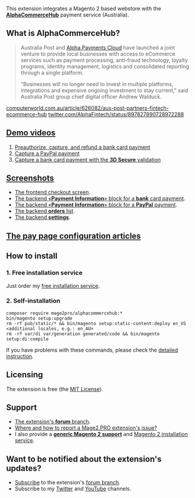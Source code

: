 This extension integrates a Magento 2 based webstore with the **[AlphaCommerceHub](http://alphacommercehub.com.au)** payment service (Australia).  

## What is AlphaCommerceHub?
>Australia Post and [Alpha Payments Cloud](https://mage2.pro/t/3218) have launched a joint venture to provide local businesses with access to eCommerce services such as payment processing, anti-fraud technology, loyalty programs, identity management, logistics and consolidated reporting through a single platform.
>
> “Businesses will no longer need to invest in multiple platforms, integrations and expensive ongoing investment to stay current,” said Australia Post group chief digital officer Andrew Walduck.  

[computerworld.com.au/article/626082/aus-post-partners-fintech-ecommerce-hub](https://www.computerworld.com.au/article/626082/aus-post-partners-fintech-ecommerce-hub)
[twitter.com/AlphaFintech/status/897827890728972288](https://twitter.com/AlphaFintech/status/897827890728972288)

## [Demo videos](https://www.youtube.com/playlist?list=PLTq8uOpBQGsFXcazPVhagNxV8Wb77ggoT)
1. [Preauthorize, capture, and refund a bank card payment](https://www.youtube.com/watch?v=qdnMdWwAoMc&list=PLTq8uOpBQGsFXcazPVhagNxV8Wb77ggoT)
2. [Capture a PayPal payment](https://www.youtube.com/watch?v=ZkLBtJ3uY8E&list=PLTq8uOpBQGsFXcazPVhagNxV8Wb77ggoT)
3. [Capture a bank card payment with the **3D Secure** validation](https://www.youtube.com/watch?v=4AgBqO-YT_Y&list=PLTq8uOpBQGsFXcazPVhagNxV8Wb77ggoT)

## [Screenshots](https://mage2.pro/tags/alphacommercehub-screenshot)
- [The frontend checkout screen](https://mage2.pro/t/topic/5152).
- [The backend «**Payment Information**» block for a **bank** card payment](https://mage2.pro/t/topic/5076).
- [The backend «**Payment Information**» block for a **PayPal** payment](https://mage2.pro/t/topic/5168).
- [The backend **orders** list](https://mage2.pro/t/topic/5170).
- [The backend **settings**](https://mage2.pro/t/topic/4816). 

##  [The **pay page** configuration articles](https://mage2.pro/tags/alphacommercehub-pay-page-configuration)

## How to install

### 1. Free installation service
Just order my [free installation service](https://mage2.pro/t/3585).

### 2. Self-installation
```
composer require mage2pro/alphacommercehub:*
bin/magento setup:upgrade
rm -rf pub/static/* && bin/magento setup:static-content:deploy en_US <additional locales, e.g.: en_AU>
rm -rf var/di var/generation generated/code && bin/magento setup:di:compile
```
If you have problems with these commands, please check the [detailed instruction](https://mage2.pro/t/263).

## Licensing
The extension is free (the [MIT License](https://en.wikipedia.org/wiki/MIT_License)).

## Support
- [The extension's **forum** branch](https://mage2.pro/c/extensions/alphacommercehub).
- [Where and how to report a Mage2.PRO extension's issue?](https://mage2.pro/t/2034)
- I also provide a **[generic Magento 2 support](https://mage2.pro/t/755)** and [Magento 2 installation service](https://mage2.pro/t/748).

## Want to be notified about the extension's updates?
- [Subscribe](https://mage2.pro/t/2540) to the extension's [forum branch](https://mage2.pro/c/extensions/alphacommercehub).
- Subscribe to my [Twitter](https://twitter.com/mage2_pro) and [YouTube](https://www.youtube.com/channel/UCvlDAZuj01_b92pzRi69LeQ) channels.


